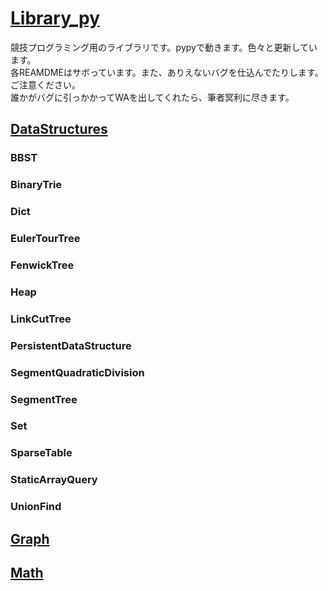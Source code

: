 # [Library_py](https://github.com/titanium-22/Library_py)

競技プログラミング用のライブラリです。pypyで動きます。色々と更新しています。  
各REAMDMEはサボっています。また、ありえないバグを仕込んでたりします。ご注意ください。  
誰かがバグに引っかかってWAを出してくれたら、筆者冥利に尽きます。  

## [DataStructures]()

### BBST
### BinaryTrie
### Dict
### EulerTourTree
### FenwickTree
### Heap
### LinkCutTree
### PersistentDataStructure
### SegmentQuadraticDivision
### SegmentTree
### Set
### SparseTable
### StaticArrayQuery
### UnionFind

## [Graph]()

## [Math]()

